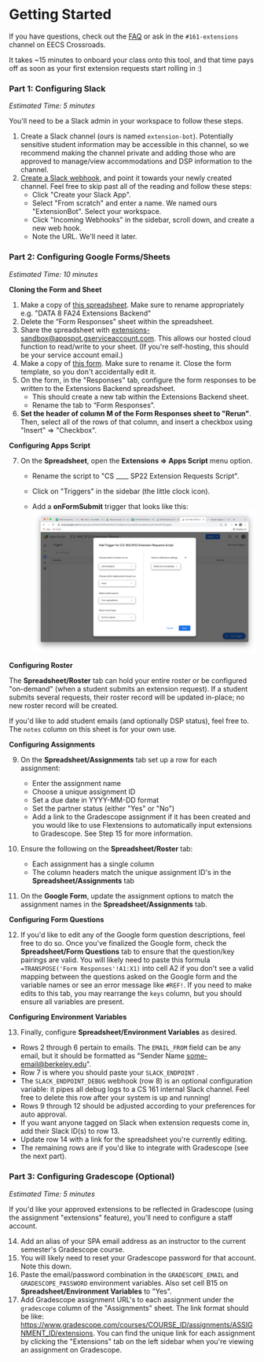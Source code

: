 # Getting Started

If you have questions, check out the [FAQ](https://github.com/berkeley-cdss/extensions/blob/master/FAQ.md) or ask in the `#161-extensions` channel on EECS Crossroads.

It takes ~15 minutes to onboard your class onto this tool, and that time pays off as soon as your first extension requests start rolling in :)

### Part 1: Configuring Slack

_Estimated Time: 5 minutes_

You'll need to be a Slack admin in your workspace to follow these steps.

1. Create a Slack channel (ours is named `extension-bot`). Potentially sensitive student information may be accessible in this channel, so we recommend making the channel private and adding those who are approved to manage/view accommodations and DSP information to the channel.
2. [Create a Slack webhook](https://api.slack.com/messaging/webhooks), and point it towards your newly created channel. Feel free to skip past all of the reading and follow these steps:
   - Click "Create your Slack App".
   - Select "From scratch" and enter a name. We named ours "ExtensionBot". Select your workspace.
   - Click "Incoming Webhooks" in the sidebar, scroll down, and create a new web hook.
   - Note the URL. We'll need it later.

### Part 2: Configuring Google Forms/Sheets

_Estimated Time: 10 minutes_

**Cloning the Form and Sheet**

1. Make a copy of [this spreadsheet](https://docs.google.com/spreadsheets/d/17u8VkAefOeiaW8ryMlC8kid8_HOhu3jN-VhXdYtU75s/edit?usp=sharing). Make sure to rename appropriately e.g. "DATA 8 FA24 Extensions Backend"
2. Delete the “Form Responses” sheet within the spreadsheet.
3. Share the spreadsheet with [extensions-sandbox@appspot.gserviceaccount.com](mailto:extensions-sandbox@appspot.gserviceaccount.com). This allows our hosted cloud function to read/write to your sheet. (If you're self-hosting, this should be your service account email.)
4. Make a copy of [this form](https://docs.google.com/forms/d/1uc9NUwxLnfTc1Zlv0Dec1A1Jsu5UYR7-0K2kfTR0Zqs/edit). Make sure to rename it. Close the form template, so you don't accidentally edit it.
5. On the form, in the "Responses" tab, configure the form responses to be written to the Extensions Backend spreadsheet.
   - This should create a new tab within the Extensions Backend sheet.
   - Rename the tab to “Form Responses”.
6. **Set the header of column M of the Form Responses sheet to "Rerun"**. Then, select all of the rows of that column, and insert a checkbox using "Insert" => "Checkbox".

**Configuring Apps Script**

7. On the **Spreadsheet**, open the **Extensions => Apps Script** menu option.

   - Rename the script to "CS \_\_\_\_ SP22 Extension Requests Script".

   - Click on "Triggers" in the sidebar (the little clock icon).

   - Add a **onFormSubmit** trigger that looks like this:
     ![img](GETTING_STARTED.assets/0Ur-tyYJ95715JEYTO3McmVlv8UXtcuSj448PzjfeVY1SWfRJO7X6lSl6_S5bWEsb2pa8WHg75BhFNfvNx65NZG9IbZv_QxrN3l3aZBqY97EDJLBS8tcW1ktBP9fwqZ512G5Tsy3-3315320.png)

**Configuring Roster**

The **Spreadsheet/Roster** tab can hold your entire roster or be configured "on-demand" (when a student submits an extension request). If a student submits several requests, their roster record will be updated in-place; no new roster record will be created.

If you'd like to add student emails (and optionally DSP status), feel free to. The `notes` column on this sheet is for your own use.

**Configuring Assignments**

9. On the **Spreadsheet/Assignments** tab set up a row for each assignment:
   - Enter the assignment name
   - Choose a unique assignment ID
   - Set a due date in YYYY-MM-DD format
   - Set the partner status (either "Yes" or "No")
   - Add a link to the Gradescope assignment if it has been created and you would like to use Flextensions to automatically input extensions to Gradescope. See Step 15 for more information.
     
10. Ensure the following on the **Spreadsheet/Roster** tab:

    - Each assignment has a single column
    - The column headers match the unique assignment ID's in the **Spreadsheet/Assignments** tab

11. On the **Google Form**, update the assignment options to match the assignment names in the **Spreadsheet/Assignments** tab.

**Configuring Form Questions**

12. If you'd like to edit any of the Google form question descriptions, feel free to do so.  Once you've finalized the Google form, check the **Spreadsheet/Form Questions** tab to ensure that the question/key pairings are valid. You will likely need to paste this formula `=TRANSPOSE('Form Responses'!A1:X1)` into cell A2 if you don't see a valid mapping between the questions asked on the Google form and the variable names or see an error message like `#REF!`. If you need to make edits to this tab, you may rearrange the `keys` column, but you should ensure all variables are present.

**Configuring Environment Variables**

13. Finally, configure **Spreadsheet/Environment Variables** as desired.
   - Rows 2 through 6 pertain to emails. The `EMAIL_FROM` field can be any email, but it should be formatted as "Sender Name <some-email@berkeley.edu>".
   - Row 7 is where you should paste your `SLACK_ENDPOINT` .
   - The `SLACK_ENDPOINT_DEBUG` webhook (row 8) is an optional configuration variable: it pipes all debug logs to a CS 161 internal Slack channel. Feel free to delete this row after your system is up and running!
   - Rows 9 through 12 should be adjusted according to your preferences for auto approval.
   - If you want anyone tagged on Slack when extension requests come in, add their Slack ID(s) to row 13.
   - Update row 14 with a link for the spreadsheet you're currently editing.
   - The remaining rows are if you'd like to integrate with Gradescope (see the next part).

### Part 3: Configuring Gradescope (Optional)

*Estimated Time: 5 minutes*

If you'd like your approved extensions to be reflected in Gradescope (using the assignment "extensions" feature), you'll need to configure a staff account.

14. Add an alias of your SPA email address as an instructor to the current semester's Gradescope course.
15. You will likely need to reset your Gradescope password for that account. Note this down.
16. Paste the email/password combination in the `GRADESCOPE_EMAIL` and `GRADESCOPE_PASSWORD` environment variables. Also set cell B15 on **Spreadsheet/Environment Variables** to "Yes". 
17. Add Gradescope assignment URL's to each assignment under the `gradescope` column of the "Assignments" sheet.  The link format should be like: https://www.gradescope.com/courses/COURSE_ID/assignments/ASSIGNMENT_ID/extensions. You can find the unique link for each assignment by clicking the "Extensions" tab on the left sidebar when you're viewing an assignment on Gradescope.
